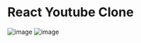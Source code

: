 # React Youtube Clone

![image](https://github.com/sanket560/youtube-clone/assets/68066761/0a9dfa30-d1af-42b5-a447-466d0e4ea864)
![image](https://github.com/sanket560/youtube-clone/assets/68066761/94972dcf-58c3-4e79-96b1-2deadb7b586a)
